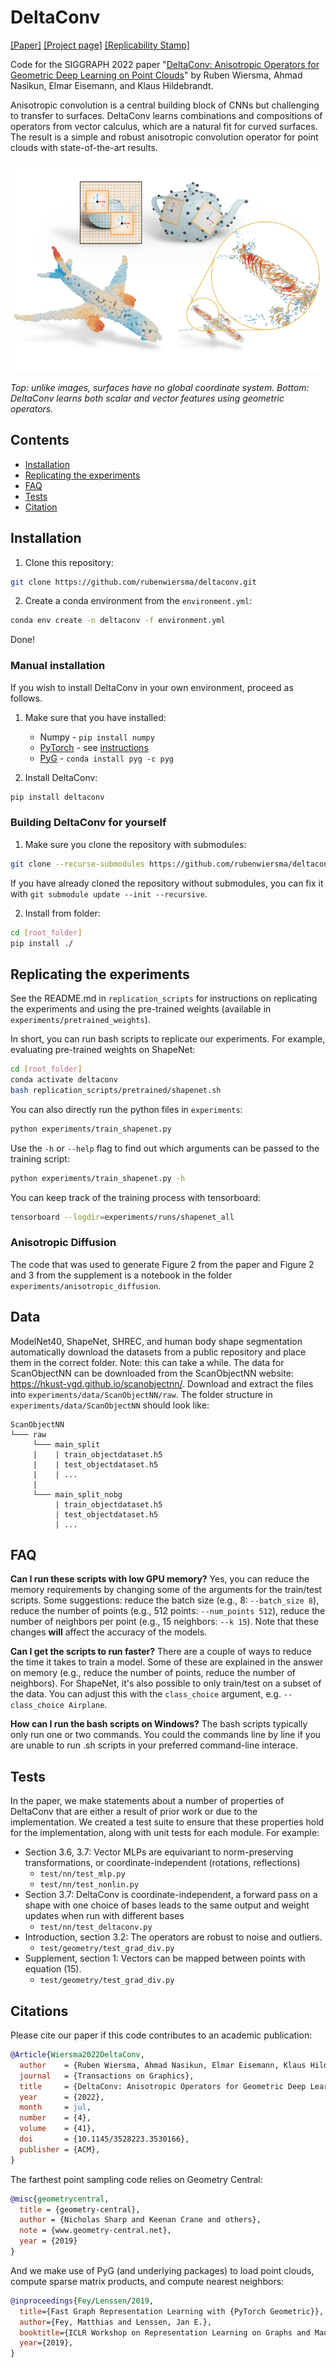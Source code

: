 # DeltaConv
[[Paper]](https://rubenwiersma.nl/assets/pdf/DeltaConv.pdf) [[Project page]](https://rubenwiersma.nl/deltaconv) [[Replicability Stamp]](http://www.replicabilitystamp.org#https-github-com-rubenwiersma-deltaconv)

Code for the SIGGRAPH 2022 paper "[DeltaConv: Anisotropic Operators for Geometric Deep Learning on Point Clouds](https://arxiv.org/abs/2111.08799)" by Ruben Wiersma, Ahmad Nasikun, Elmar Eisemann, and Klaus Hildebrandt.

Anisotropic convolution is a central building block of CNNs but challenging to transfer to surfaces. DeltaConv learns combinations and compositions of operators from vector calculus, which are a natural fit for curved surfaces. The result is a simple and robust anisotropic convolution operator for point clouds with state-of-the-art results.

![](img/deltaconv.png)

*Top: unlike images, surfaces have no global coordinate system. Bottom: DeltaConv learns both scalar and vector features using geometric operators.* 

## Contents
- [Installation](#installation)
- [Replicating the experiments](#replicating-the-experiments)
- [FAQ](#faq)
- [Tests](#tests)
- [Citation](#citations)

## Installation
1. Clone this repository:
```bash
git clone https://github.com/rubenwiersma/deltaconv.git
```

2. Create a conda environment from the `environment.yml`:
```bash
conda env create -n deltaconv -f environment.yml
```

Done!

### Manual installation
If you wish to install DeltaConv in your own environment, proceed as follows.

1. Make sure that you have installed:
    - Numpy - `pip install numpy`
    - [PyTorch](https://pytorch.org/get-started/locally/) - see [instructions](https://pytorch-geometric.readthedocs.io/en/latest/notes/installation.html)
    - [PyG](https://pytorch-geometric.readthedocs.io/en/latest/notes/installation.html) - `conda install pyg -c pyg`

2. Install DeltaConv:
```bash
pip install deltaconv
```
### Building DeltaConv for yourself
1. Make sure you clone the repository with submodules:
```bash
git clone --recurse-submodules https://github.com/rubenwiersma/deltaconv.git
```
If you have already cloned the repository without submodules, you can fix it with `git submodule update --init --recursive`.

2. Install from folder:
```bash
cd [root_folder]
pip install ./
```


## Replicating the experiments
See the README.md in `replication_scripts` for instructions on replicating the experiments and using the pre-trained weights (available in `experiments/pretrained_weights`).

In short, you can run bash scripts to replicate our experiments. For example, evaluating pre-trained weights on ShapeNet:
```bash
cd [root_folder]
conda activate deltaconv
bash replication_scripts/pretrained/shapenet.sh
```

You can also directly run the python files in `experiments`:
```bash
python experiments/train_shapenet.py
```
Use the `-h` or `--help` flag to find out which arguments can be passed to the training script:
```bash
python experiments/train_shapenet.py -h
```

You can keep track of the training process with tensorboard:
```bash
tensorboard --logdir=experiments/runs/shapenet_all
```

### Anisotropic Diffusion
The code that was used to generate Figure 2 from the paper and Figure 2 and 3 from the supplement is a notebook in the folder `experiments/anisotropic_diffusion`.

## Data
ModelNet40, ShapeNet, SHREC, and human body shape segmentation automatically download the datasets from a public repository and place them in the correct folder. Note: this can take a while. The data for ScanObjectNN can be downloaded from the ScanObjectNN website: https://hkust-vgd.github.io/scanobjectnn/. Download and extract the files into `experiments/data/ScanObjectNN/raw`. The folder structure in `experiments/data/ScanObjectNN` should look like:
```
ScanObjectNN
└─── raw
     └─── main_split
     |    | train_objectdataset.h5
     |    | test_objectdataset.h5
     |    | ...
     |
     └─── main_split_nobg
          | train_objectdataset.h5
          | test_objectdataset.h5
          | ...
```

## FAQ
**Can I run these scripts with low GPU memory?**
Yes, you can reduce the memory requirements by changing some of the arguments for the train/test scripts. Some suggestions: reduce the batch size (e.g., 8: `--batch_size 8`), reduce the number of points (e.g., 512 points: `--num_points 512`), reduce the number of neighbors per point (e.g., 15 neighbors: `--k 15`). Note that these changes **will** affect the accuracy of the models.

**Can I get the scripts to run faster?**
There are a couple of ways to reduce the time it takes to train a model. Some of these are explained in the answer on memory (e.g., reduce the number of points, reduce the number of neighbors). For ShapeNet, it's also possible to only train/test on a subset of the data. You can adjust this with the `class_choice` argument, e.g. `--class_choice Airplane`.

**How can I run the bash scripts on Windows?**
The bash scripts typically only run one or two commands. You could the commands line by line if you are unable to run .sh scripts in your preferred command-line interace.

## Tests
In the paper, we make statements about a number of properties of DeltaConv that are either a result of prior work or due to the implementation. We created a test suite to ensure that these properties hold for the implementation, along with unit tests for each module. For example:
- Section 3.6, 3.7: Vector MLPs are equivariant to norm-preserving transformations, or coordinate-independent (rotations, reflections)
    - `test/nn/test_mlp.py`
    - `test/nn/test_nonlin.py`
- Section 3.7: DeltaConv is coordinate-independent, a forward pass on a shape with one choice of bases leads to the same output and weight updates when run with different bases
    - `test/nn/test_deltaconv.py`
- Introduction, section 3.2: The operators are robust to noise and outliers.
    - `test/geometry/test_grad_div.py`
- Supplement, section 1: Vectors can be mapped between points with equation (15).
    - `test/geometry/test_grad_div.py`

## Citations
Please cite our paper if this code contributes to an academic publication:

```bib
@Article{Wiersma2022DeltaConv,
  author    = {Ruben Wiersma, Ahmad Nasikun, Elmar Eisemann, Klaus Hildebrandt},
  journal   = {Transactions on Graphics},
  title     = {DeltaConv: Anisotropic Operators for Geometric Deep Learning on Point Clouds},
  year      = {2022},
  month     = jul,
  number    = {4},
  volume    = {41},
  doi       = {10.1145/3528223.3530166},
  publisher = {ACM},
}
```

The farthest point sampling code relies on Geometry Central:
```bib
@misc{geometrycentral,
  title = {geometry-central},
  author = {Nicholas Sharp and Keenan Crane and others},
  note = {www.geometry-central.net},
  year = {2019}
}
```

And we make use of PyG (and underlying packages) to load point clouds, compute sparse matrix products, and compute nearest neighbors:
```bib
@inproceedings{Fey/Lenssen/2019,
  title={Fast Graph Representation Learning with {PyTorch Geometric}},
  author={Fey, Matthias and Lenssen, Jan E.},
  booktitle={ICLR Workshop on Representation Learning on Graphs and Manifolds},
  year={2019},
}
```

